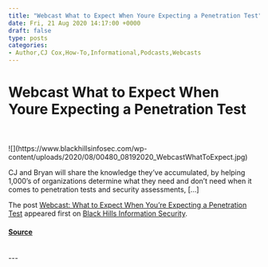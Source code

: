 ```yaml
---
title: "Webcast What to Expect When Youre Expecting a Penetration Test"
date: Fri, 21 Aug 2020 14:17:00 +0000
draft: false
type: posts
categories: 
- Author,CJ Cox,How-To,Informational,Podcasts,Webcasts
---
```

# Webcast What to Expect When Youre Expecting a Penetration Test

<br/>

<br/>
![](https://www.blackhillsinfosec.com/wp-content/uploads/2020/08/00480_08192020_WebcastWhatToExpect.jpg)

CJ and Bryan will share the knowledge they’ve accumulated, by helping 1,000’s of organizations determine what they need and don’t need when it comes to penetration tests and security assessments, \[…\]

The post [Webcast: What to Expect When You’re Expecting a Penetration Test](https://www.blackhillsinfosec.com/webcast-what-to-expect-when-youre-expecting-a-penetration-test/) appeared first on [Black Hills Information Security](https://www.blackhillsinfosec.com).

#### [Source](https://www.blackhillsinfosec.com/webcast-what-to-expect-when-youre-expecting-a-penetration-test/)

<br/>
---
